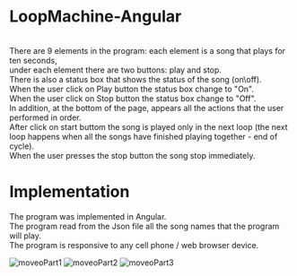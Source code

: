 # LoopMachine-Angular
</br>
There are 9 elements in the program: each element is a song that plays for ten seconds,</br>
under each element there are two buttons: play and stop.</br>
There is also a status box that shows the status of the song (on\off).</br>
When the user click on Play button the status box change to "On".</br>
When the user click on Stop button the status box change to "Off".</br>
In addition, at the bottom of the page, appears all the actions that the user performed in order.</br>
After click on start buttom the song is played only in the next loop (the next loop happens when all the songs have finished playing together - end of cycle).</br>
When the user presses the stop button the song stop immediately.</br>

# Implementation
The program was implemented in Angular.</br>
The program read from the Json file all the song names that the program will play.</br>
The program is responsive to any cell phone / web browser device. </br>




![moveoPart1](https://user-images.githubusercontent.com/65177459/126050930-a5ad91ae-2434-419f-a309-df9b0d09f983.png)
![moveoPart2](https://user-images.githubusercontent.com/65177459/126050928-0c4befb6-3814-4136-9eee-b7b36442a26f.png)
![moveoPart3](https://user-images.githubusercontent.com/65177459/126050929-f79b9a05-3bbf-4056-a2ed-f612441d0546.png)

